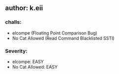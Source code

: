 ## author: k.eii

### challs:
- elcompe (Floating Point Comparison Bug)
- No Cat Allowed (Read Command Blacklisted SSTI)

### Severity:
- elcompe: EASY
- No Cat Allowed: EASY
